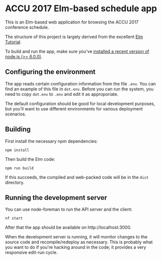 # ACCU 2017 Elm-based schedule app

This is an Elm-based web application for browsing the ACCU 2017 conference
schedule.

The structure of this project is largely derived from the
excellent [Elm Tutorial](https://www.elm-tutorial.org/).

To build and run the app, make sure
you've
[installed a recent version of node.js (>= 6.0.0)](https://docs.npmjs.com/getting-started/installing-node).

## Configuring the environment

The app reads certain configuration information from the file `.env`. You can
find an example of this file in `dot.env`. Before you can run the system, you
need to copy `dot.env` to `.env` and edit it as approporiate.

The default configuration should be good for local development purposes, but
you'll want to use different environments for various deployment scenarios.

## Building

First install the necessary npm dependencies:
```
npm install
```

Then build the Elm code:
```
npm run build
```

If this succeeds, the compiled and web-packed code will be in the `dist`
directory.

## Running the development server

You can use node-foreman to run the API server and the client:
```
nf start
```

After that the app should be available on http://localhost:3000.

When the development server is running, it will monitor changes to the source
code and recompile/redeploy as necessary. This is probably what you want to do
if you're hacking around in the code; it provides a very responsive edit-run
cycle.
